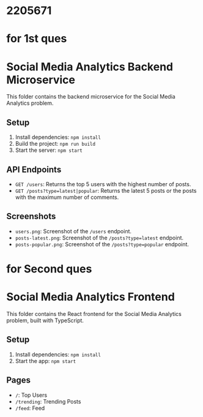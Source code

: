 # 2205671
# for 1st ques
# Social Media Analytics Backend Microservice

This folder contains the backend microservice for the Social Media Analytics problem.

## Setup
1. Install dependencies: `npm install`
2. Build the project: `npm run build`
3. Start the server: `npm start`

## API Endpoints
- `GET /users`: Returns the top 5 users with the highest number of posts.
- `GET /posts?type=latest|popular`: Returns the latest 5 posts or the posts with the maximum number of comments.

## Screenshots
- `users.png`: Screenshot of the `/users` endpoint.
- `posts-latest.png`: Screenshot of the `/posts?type=latest` endpoint.
- `posts-popular.png`: Screenshot of the `/posts?type=popular` endpoint.



# for Second ques
# Social Media Analytics Frontend

This folder contains the React frontend for the Social Media Analytics problem, built with TypeScript.

## Setup
1. Install dependencies: `npm install`
2. Start the app: `npm start`

## Pages
- `/`: Top Users
- `/trending`: Trending Posts
- `/feed`: Feed
